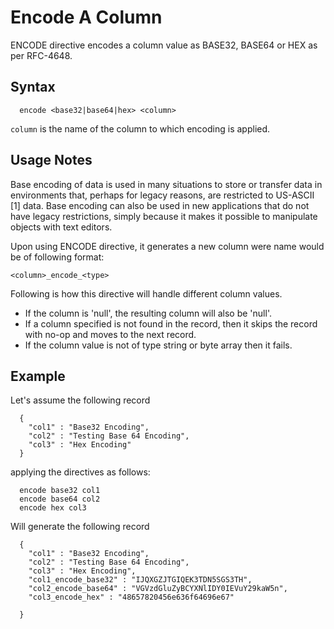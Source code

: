 # Encode A Column

ENCODE directive encodes a column value as BASE32, BASE64 or HEX as per RFC-4648.

## Syntax
```
  encode <base32|base64|hex> <column>
```

```column``` is the name of the column to which encoding is applied.


## Usage Notes

Base encoding of data is used in many situations to store or transfer
data in environments that, perhaps for legacy reasons, are restricted
to US-ASCII [1] data.  Base encoding can also be used in new
applications that do not have legacy restrictions, simply because it
makes it possible to manipulate objects with text editors.

Upon using ENCODE directive, it generates a new column were name
would be of following format:

```<column>_encode_<type>```

Following is how this directive will handle different column values.

* If the column is 'null', the resulting column
will also be 'null'.
* If a column specified is not found in the record, then it skips the record
with no-op and moves to the next record.
* If the column value is not of type string or byte array then it fails.

## Example

Let's assume the following record

```
  {
    "col1" : "Base32 Encoding",
    "col2" : "Testing Base 64 Encoding",
    "col3" : "Hex Encoding"
  }
```

applying the directives as follows:

```
  encode base32 col1
  encode base64 col2
  encode hex col3
```

Will generate the following record


```
  {
    "col1" : "Base32 Encoding",
    "col2" : "Testing Base 64 Encoding",
    "col3" : "Hex Encoding",
    "col1_encode_base32" : "IJQXGZJTGIQEK3TDN5SGS3TH",
    "col2_encode_base64" : "VGVzdGluZyBCYXNlIDY0IEVuY29kaW5n",
    "col3_encode_hex" : "48657820456e636f64696e67"

  }
```
